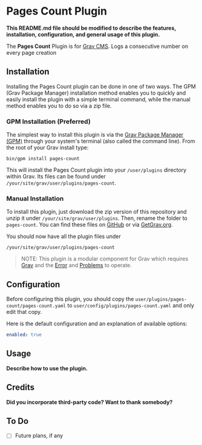 # Pages Count Plugin

**This README.md file should be modified to describe the features, installation, configuration, and general usage of this plugin.**

The **Pages Count** Plugin is for [Grav CMS](http://github.com/getgrav/grav). Logs a consecutive number on every page creation

## Installation

Installing the Pages Count plugin can be done in one of two ways. The GPM (Grav Package Manager) installation method enables you to quickly and easily install the plugin with a simple terminal command, while the manual method enables you to do so via a zip file.

### GPM Installation (Preferred)

The simplest way to install this plugin is via the [Grav Package Manager (GPM)](http://learn.getgrav.org/advanced/grav-gpm) through your system's terminal (also called the command line).  From the root of your Grav install type:

    bin/gpm install pages-count

This will install the Pages Count plugin into your `/user/plugins` directory within Grav. Its files can be found under `/your/site/grav/user/plugins/pages-count`.

### Manual Installation

To install this plugin, just download the zip version of this repository and unzip it under `/your/site/grav/user/plugins`. Then, rename the folder to `pages-count`. You can find these files on [GitHub](https://github.com/hugoaf/grav-plugin-pages-count) or via [GetGrav.org](http://getgrav.org/downloads/plugins#extras).

You should now have all the plugin files under

    /your/site/grav/user/plugins/pages-count
	
> NOTE: This plugin is a modular component for Grav which requires [Grav](http://github.com/getgrav/grav) and the [Error](https://github.com/getgrav/grav-plugin-error) and [Problems](https://github.com/getgrav/grav-plugin-problems) to operate.

## Configuration

Before configuring this plugin, you should copy the `user/plugins/pages-count/pages-count.yaml` to `user/config/plugins/pages-count.yaml` and only edit that copy.

Here is the default configuration and an explanation of available options:

```yaml
enabled: true
```

## Usage

**Describe how to use the plugin.**

## Credits

**Did you incorporate third-party code? Want to thank somebody?**

## To Do

- [ ] Future plans, if any


